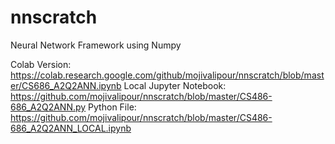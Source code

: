 # nnscratch
Neural Network Framework using Numpy


Colab Version: https://colab.research.google.com/github/mojivalipour/nnscratch/blob/master/CS686_A2Q2ANN.ipynb
Local Jupyter Notebook: https://github.com/mojivalipour/nnscratch/blob/master/CS486-686_A2Q2ANN.py
Python File: https://github.com/mojivalipour/nnscratch/blob/master/CS486-686_A2Q2ANN_LOCAL.ipynb

